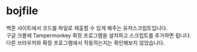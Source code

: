 # bojfile
백준 사이트에서 코드를 파일로 제출할 수 있게 해주는 유저스크립트입니다.    
구글 크롬에 Tampermonkey 확장 프로그램을 설치하고 스크립트를 추가하면 됩니다.    
다른 브라우저와 확장 프로그램에서 작동하는지는 확인해보지 않았습니다.
